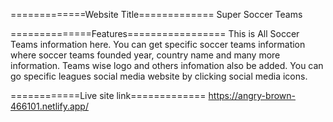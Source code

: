 =============Website Title=============
Super Soccer Teams

==============Features=================
This is All Soccer Teams information here. You can get specific soccer teams information where soccer teams founded year, country name and many more information. Teams wise logo and others infomation also be added. You can go specific leagues social media website by clicking social media icons.

============Live site link=============
https://angry-brown-466101.netlify.app/
